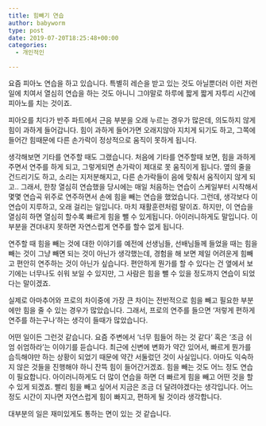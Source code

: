 ```yaml
---
title: 힘빼기 연습
author: babyworm
type: post
date: 2019-07-20T18:25:48+00:00
categories:
  - 개인적인

---
```

요즘 피아노 연습을 하고 있습니다. 특별히 레슨을 받고 있는 것도 아닐뿐더러 이런 저런 일에 치여서 열심히 연습을 하는 것도 아니니 그야말로 하루에 짧게 짧게 자투리 시간에 피아노를 치는 것이죠.

피아오를 치다가 반주 파트에서 근음 부분을 오래 누르는 경우가 많은데, 의도하지 않게 힘이 과하게 들어갑니다. 힘이 과하게 들어가면 오래지않아 지치게 되기도 하고, 그쪽에 들어간 힘때문에 다른 손가락이 정상적으로 움직이 못하게 됩니다. 

생각해보면 기타를 연주할 때도 그랬습니다. 처음에 기타를 연주할때 보면, 힘을 과하게 주면서 연주를 하게 되고, 그렇게되면 손가락이 제대로 못 움직이게 됩니다. 옆의 줄을 건드리기도 하고, 소리는 지저분해지고, 다른 손가락들이 음에 맞춰서 움직이지 않게 되고.. 그래서, 한창 열심히 연습했을 당시에는 매일 처음하는 연습이 스케일부터 시작해서 몇몇 연습곡 위주로 연주하면서 손에 힘을 빼는 연습을 했었습니다. 그런데, 생각보다 이 연습이 지루하고, 오래 걸리는 일입니다. 마치 재활훈련처럼 말이죠. 하지만, 이 연습을 열심히 하면 열심히 할수록 빠르게 힘을 뺄 수 있게됩니다. 아이러니하게도 말입니다. 이 부분을 견뎌내지 못하면 자연스럽게 연주를 할수 없게 됩니다. 

연주할 때 힘을 빼는 것에 대한 이야기를 예전에 선생님들, 선배님들께 들었을 때는 힘을 빼는 것이 그냥 빼면 되는 것이 아닌가 생각했는데, 경험을 해 보면 제일 어려운게 힘빼고 편안히 연주하는 것이 아닌가 싶습니다. 편안하게 뭔가를 할 수 있다는 건 옆에서 보기에는 너무나도 쉬워 보일 수 있지만, 그 사람은 힘을 뺄 수 있을 정도까지 연습이 되었다는 말이겠죠. 

실제로 아마추어와 프로의 차이중에 가장 큰 차이는 전반적으로 힘을 빼고 필요한 부분에만 힘을 줄 수 있는 경우가 많았습니다. 그래서, 프로의 연주를 들으면 &#8216;저렇게 편하게 연주를 하는구나&#8217;하는 생각이 들때가 많았습니다. 

어떤 일이든 그런것 같습니다. 요즘 주변에서 &#8216;너무 힘들어 하는 것 같다&#8217; 혹은 &#8216;조금 쉬엄 쉬엄하라&#8217;는 이야기를 듣습니다. 최근에 신변에 변화가 약간 있어서, 빠르게 뭔가를 습득해야만 하는 상황이 되었기 때문에 약간 서둘렀던 것이 사실입니다. 아마도 익숙하지 않은 것들을 진행해야 하니 잔뜩 힘이 들어간거겠죠. 힘을 빼는 것도 어느 정도 연습이 필요합니다. 아이러니하게도 더 많이 연습을 하면 더 빠르게 힘을 빼고 어떤 것을 할 수 있게 되겠죠. 빨리 힘을 빼고 싶어서 지금은 조금 더 달려야겠다는 생각입니다. 어느정도 시간이 지나면 자연스럽게 힘이 빠지고, 편하게 될 것이라 생각합니다. 

대부분의 일은 재미있게도 통하는 면이 있는 것 같습니다.